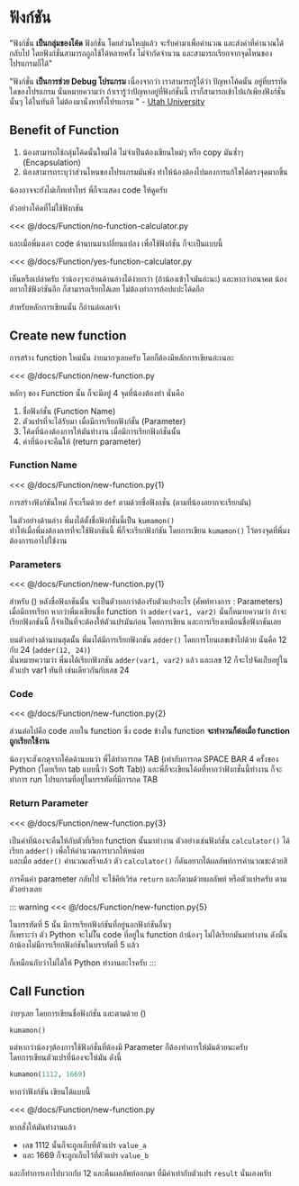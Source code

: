# ฟังก์ชัน
"ฟังก์ชั่น **เป็นกลุ่มของโค้ด** ฟังก์ชั่น โดยส่วนใหญ่แล้ว จะรับค่ามาเพื่อคำนวณ และส่งค่าที่คำนวณได้กลับไป โดยฟังก์ชั่นสามารถถูกใช้ได้หลายครั้ง ไม่จำกัดจำนวน และสามารถเรียกจากจุดไหนของโปรแกรมก็ได้"

"ฟังก์ชั่น **เป็นการช่วย Debug โปรแกรม** เนื่องจากว่า เราสามารถรู้ได้ว่า ปัญหาโค้ดนั้น อยู่ที่บรรทัดใดของโปรแกรม นั่นหมายความว่า ถ้าเรารู้ว่าปัญหาอยู่ที่ฟังก์ชั่นนี้ เราก็สามารถเข้าไปแก้เพียงฟังก์ชั่นนั้นๆ ได้ในทันที ไม่ต้องมานั่งหาทั้งโปรแกรม
" - [Utah University](http://www.cs.utah.edu/~germain/PPS/Topics/function.html)

## Benefit of Function
1. น้องสามารถใช้กลุ่มโค้ดนั้นใหม่ได้ ไม่จำเป็นต้องเขียนใหม่ๆ หรือ copy มันซ้ำๆ (Encapsulation)
2. น้องสามารถระบุว่าส่วนไหนของโปรแกรมมันพัง ทำให้น้องต้องไปมองการแก้ไขได้ตรงจุดมากขึ้น

น้องอาจจะยังไม่เก็ทเท่าไหร่ พี่ก็จะแสดง code ให้ดูครับ

ตัวอย่างโค้ดที่ไม่ใช้ฟังกชัน

<<< @/docs/Function/no-function-calculator.py

และเมื่อพี่มงเอา code ด้านบนมาเปลี่ยนแปลง เพื่อใช้ฟังก์ชั่น ก็จะเป็นแบบนี้

<<< @/docs/Function/yes-function-calculator.py

เห็นหรือเปล่าครับ ว่าน้องๆจะอ่านด้านล่างได้ง่ายกว่า (ถ้าน้องเข้าใจมันอ่ะนะ) และหากว่าอนาคต น้องอยากใช้ฟังก์ชันอีก ก็สามารถเรียกได้เลย ไม่ต้องทำการก้อปแปะโค้ดอีก

สำหรับหลักการเขียนนั้น ก็อ่านต่อเลยจ้า

## Create new function
การสร้าง function ใหม่นั้น ง่ายมากๆเลยครับ​ โดยก็ต้องมีหลักการเขียนอ่ะเนอะ

<<< @/docs/Function/new-function.py

หลักๆ ของ Function นั้น ก็จะมีอยู่่ 4 จุดที่น้องต้องทำ นั่นคือ
1. ชื่อฟังก์ชั่น (Function Name)
2. ตัวแปรที่จะได้รับมา เมื่อมีการเรียกฟังก์ชั่น (Parameter)
3. โค้ดที่น้องต้องการให้มันทำงาน เมื่อมีการเรียกฟังก์ชั่นนั้น
4. ค่าที่น้องจะคืนให้ (return parameter)

### Function Name
<<< @/docs/Function/new-function.py{1}

การสร้างฟังก์ชันใหม่ ก็จะเรื่มด้วย `def` ตามด้วยชื่อฟังกชั่น (ตามที่น้องอยากจะเรียกมัน)

ในตัวอย่างด้านล่าง พี่มงได้ตั้งชื่อฟังก์ชั่นนี้เป็น `kumamon()`<br>
ทำให้เมื่อพี่มงต้องการที่จะใช้ฟังกชันนี้ พี่ก็จะเรียกฟังก์ชัน โดยการเขียน `kumamon()` ไว้ตรงจุดที่พี่มงต้องการเอาไปใช้งาน

### Parameters
<<< @/docs/Function/new-function.py{1}

สำหรับ () หลังชื่อฟังกชันนั้น จะเป็นตัวบอกว่าต้องรับตัวแปรอะไร (ศัพท์ทางการ : Parameters) เมื่อมีการเรียก หากว่าพี่มงเขียนชื่อ function ว่า `adder(var1, var2)` นั่นก็หมายความว่า ถ้าจะเรียกฟังกชันนี้ ก็จำเป็นที่จะต้องให้ตัวแปรมันก่อน โดยการเขียน และการเรียงเหมือนชื่อฟังกชันเลย

บนตัวอย่างด้านบนสุดนั้น พี่มงได้มีการเรียกฟังกชัน `adder()` โดยการโยนเลขเข้าไปด้วย นั่นคือ 12 กับ 24 (`adder(12, 24)`)<br>
นั่นหมายความว่า พี่มงได้เรียกฟังกชัน `adder(var1, var2)` แล้ว และเลข 12 ก็จะไปจัดเก๋็บอยู่ในตัวแปร var1 ทันที เช่นเดียวกันกับเลข 24

### Code
<<< @/docs/Function/new-function.py{2}

ส่วนต่อไปคือ code ภายใน function ซึ่ง code ข้างใน function **จะทำงานก็ต่อเมื่อ function ถูกเรียกใช้งาน**

น้องๆจะสังเกตุจากโค้ดด้านบนว่า พี่ได้ทำการกด TAB (เท่ากับการกด SPACE BAR 4 ครั้งของ Python (โดยเรียก tab แบบนี้ว่า Soft Tab)) และพี่ก็จะเขียนโค้ดที่หากว่าฟังกชั่นนี้ทำงาน ก็จะทำการ run โปรแกรมที่อยู่ในบรรทัดที่มีการกด TAB

### Return Parameter
<<< @/docs/Function/new-function.py{3}

เป็นค่าที่น้องจะคืนให้กับตัวที่เรียก function นั้นมาทำงาน ตัวอย่างเช่นฟังก์ชั่น `calculator()` ได้เรียก `adder()` เพื่อให้คำนวณการบวกให้หน่อย<br>
และเมื่อ `adder()` คำนวณเสร็จแล้ว ตัว `calculator()` ก็ดันอยากได้ผลลัพท์การคำนวณชะด้วยสิ

การคืนค่า parameter กลับไป จะใช้คีย์เวิร์ด `return` และก็ตามด้วยผลลัพท์ หรือตัวแปรครับ ตามตัวอย่างเลย

::: warning
<<< @/docs/Function/new-function.py{5}

ในบรรทัดที่ 5 นั้น มีการเรียกฟังก์ชันที่อยู่นอกฟังก์ชันอื่นๆ<br>
ก็เพราะว่า ตัว Python จะไม่ไัน code ที่อยู่ใน function ถ้าน้องๆ ไม่ได้เรียกมันมาทำงาน ดังนั้น ถ้าน้องไม่มีการเรียกฟังก์ชันในบรรทัดที่ 5 แล้ว

ก็เหมือนกับว่าไม่ได้ให้ Python ทำงานอะไรครับ
:::

## Call Function
ง่ายๆเลย โดยการเขียนชื่อฟังก์ชั่น และตามด้วย ()
```python
kumamon()
```

แต่หากว่าน้องๆต้องการใช้ฟังก์ชั่นที่ต้องมี Parameter ก็ต้องทำการให้มันด้วยนะครับ<br>
โดยการเขียนตัวแปรที่น้องจะให้มัน ดังนี้
```python
kumamon(1112, 1669)
```

หากว่าฟังก์ชัน เขียนได้แบบนี้

<<< @/docs/Function/new-function.py

หากสั่งให้มันทำงานแล้ว
- เลข 1112 นั้นก็จะถูกเก็บที่ตัวแปร `value_a`
- และ 1669 ก็จะถูกเก็บไว้ที่ตัวแปร `value_b`

และก็ทำการเอาไปบวกกับ 12 และคืนผลลัพท์ออกมา ที่มีค่าเท่ากับตัวแปร `result` นั่นเองครับ
